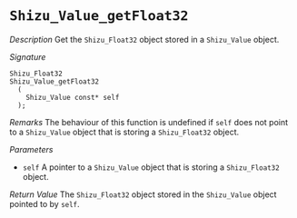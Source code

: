 # `Shizu_Value_getFloat32`

*Description*
Get the `Shizu_Float32` object stored in a `Shizu_Value` object.

*Signature*
```
Shizu_Float32
Shizu_Value_getFloat32
  (
    Shizu_Value const* self
  );
```

*Remarks*
The behaviour of this function is undefined if `self` does not point to a `Shizu_Value` object that is storing a `Shizu_Float32` object.

*Parameters*
- `self` A pointer to a `Shizu_Value` object that is storing a `Shizu_Float32` object.

*Return Value*
The `Shizu_Float32` object stored in the `Shizu_Value` object pointed to by `self`.
